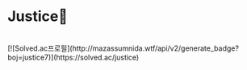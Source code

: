 # Justice🌊
<br>
[![Solved.ac프로필](http://mazassumnida.wtf/api/v2/generate_badge?boj=justice7)](https://solved.ac/justice)
